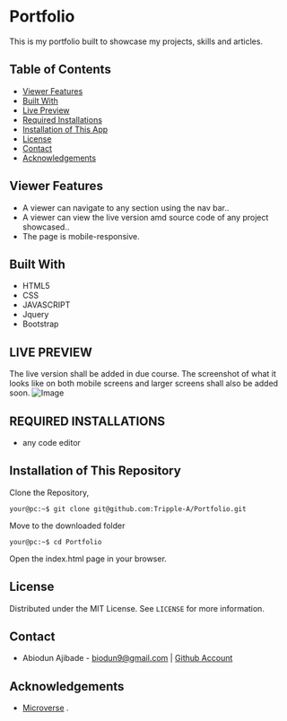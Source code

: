 # Portfolio
This is my portfolio built to showcase my projects, skills and articles.

## Table of Contents

* [Viewer Features](#viewer-features)
* [Built With](#built-with)
* [Live Preview](#live-preview)
* [Required Installations](#required-installations)
* [Installation of This App](#instalation)
* [License](#license)
* [Contact](#contact)
* [Acknowledgements](#acknowledgements)


<!-- Viewer features -->
## Viewer Features
* A viewer can navigate to any section using the nav bar..
* A viewer can view the live version amd source code of any project showcased..
* The page is mobile-responsive.


<!-- BUILT WITH -->
## Built With
* HTML5
* CSS
* JAVASCRIPT
* Jquery
* Bootstrap

<!-- LIVE PREVIEW -->
## LIVE PREVIEW
The live version shall be added in due course.
The screenshot of what it looks like on both mobile screens and larger screens shall also be added soon.
![Image](/src/proof.png)

<!-- REQUIRED INSTALLATION -->
## REQUIRED INSTALLATIONS
* any code editor

<!-- INSTALLATION -->
## Installation of This Repository

Clone the Repository,

```Shell
your@pc:~$ git clone git@github.com:Tripple-A/Portfolio.git
```

Move to the downloaded folder

```Shell
your@pc:~$ cd Portfolio
```

Open the index.html page in your browser.

## License

Distributed under the MIT License. See `LICENSE` for more information.

<!-- CONTACT -->
## Contact
* Abiodun Ajibade - biodun9@gmail.com | [Github Account](https://github.com/Tripple-A)

<!-- ACKNOWLEDGEMENTS -->
## Acknowledgements

* <a href="https://www.microverse.org/"> Microverse</a> .
